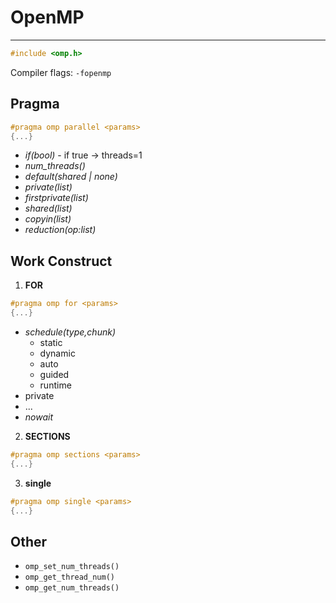 # OpenMP

---


```cpp
#include <omp.h>

```

Compiler flags:
`-fopenmp`

## Pragma

```cpp
#pragma omp parallel <params>
{...}
```

- _if(bool)_ - if true -> threads=1
- _num_threads()_
- _default(shared | none)_
- _private(list)_
- _firstprivate(list)_
- _shared(list)_
- _copyin(list)_
- _reduction(op:list)_

## Work Construct

1. **FOR**
```cpp
#pragma omp for <params>
{...}
```
  * _schedule(type,chunk)_
    - static
    - dynamic
    - auto
    - guided
    - runtime
  * private
  * ...
  * _nowait_
  

2. **SECTIONS**

```cpp
#pragma omp sections <params>
{...}
```

3. **single**

```cpp
#pragma omp single <params>
{...}
```

## Other

- `omp_set_num_threads()`
- `omp_get_thread_num()`
- `omp_get_num_threads()`
